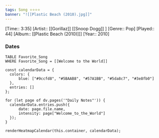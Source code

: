 ```yaml
---
tags: Song ⭐⭐⭐⭐ 
banner: "![[Plastic Beach (2010).jpg]]"
---
```

[Time:: 3:35]
[Artist:: [[Gorillaz]] [[Snoop Dogg]] ]
[Genre:: Pop]
[Played:: 44]
[Album:: [[Plastic Beach (2010)]]]
[Year:: 2010]
### Dates
````dataview
TABLE Favorite_Song
WHERE Favorite_Song = [[Welcome to the World]]
````


  ```dataviewjs
const calendarData = { 
	colors: { 
		blue: ["#9ccfd8", "#5BAAB8", "#57A1BB", "#5da8c7", "#3e8fb0"] 
	}, 
	entries: [] 
}; 

for (let page of dv.pages('"Daily Notes"')) { 
	calendarData.entries.push({ 
		date: page.file.name, 
		intensity: page["Welcome_to_the_World"]
	}); 
} 

renderHeatmapCalendar(this.container, calendarData);
```
